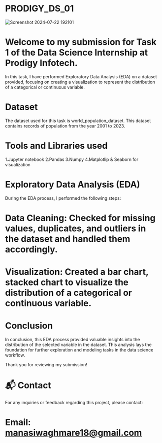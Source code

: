 # PRODIGY_DS_01
![Screenshot 2024-07-22 192101](https://github.com/user-attachments/assets/099b3ad5-fbd3-4a44-a72a-8dd97bd4f837)

# Welcome to my submission for Task 1 of the Data Science Internship at Prodigy Infotech. 
In this task, I have performed Exploratory Data Analysis (EDA) on a dataset provided, focusing on creating a visualization to represent the distribution of a categorical or continuous variable.

# Dataset
The dataset used for this task is world_population_dataset. This dataset contains records of population from the year 2001 to 2023.

# Tools and Libraries used
  1.Jupyter notebook
  2.Pandas
  3.Numpy
  4.Matplotlip & Seaborn for visualization
# Exploratory Data Analysis (EDA)
During the EDA process, I performed the following steps:

# Data Cleaning: Checked for missing values, duplicates, and outliers in the dataset and handled them accordingly.

# Visualization: Created a bar chart, stacked chart to visualize the distribution of a categorical or continuous variable.

# Conclusion
In conclusion, this EDA process provided valuable insights into the distribution of the selected variable in the dataset. This analysis lays the foundation for further exploration and modeling tasks in the data science workflow.

Thank you for reviewing my submission!

# 📬 Contact
For any inquiries or feedback regarding this project, please contact:


# Email: manasiwaghmare18@gmail.com


